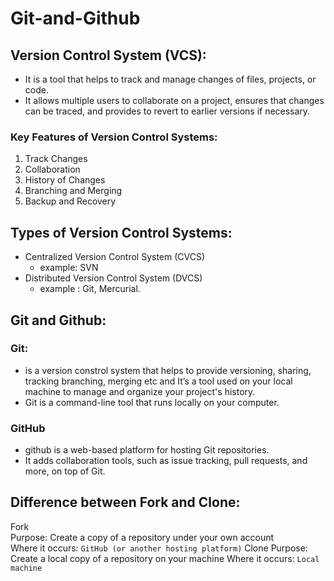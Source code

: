 # Git-and-Github

 ## Version Control System (VCS):  
 * It is a tool that helps to track and manage changes of files, projects, or code.
 * It allows multiple users to collaborate on a project, ensures that changes can be traced, and provides to revert to earlier versions if necessary.

### Key Features of Version Control Systems:
1) Track Changes
2) Collaboration
3) History of Changes
4) Branching and Merging
5) Backup and Recovery

## Types of Version Control Systems:
* Centralized Version Control System (CVCS)
    - example: SVN 
* Distributed Version Control System (DVCS)
    - example : Git, Mercurial.

## Git and Github:
### Git: 
* is a version constrol system that helps to provide versioning, sharing, tracking branching, merging etc and It’s a tool used on your local machine to manage and organize your project's history.
* Git is a command-line tool that runs locally on your computer.
### GitHub
* github is a web-based platform for hosting Git repositories.
*  It adds collaboration tools, such as issue tracking, pull requests, and more, on top of Git.

## Difference between Fork and Clone:
Fork	
Purpose:	Create a copy of a repository under your own account	
Where it occurs: `GitHub (or another hosting platform)`
Clone
Purpose: Create a local copy of a repository on your machine
Where it occurs: `Local machine`
